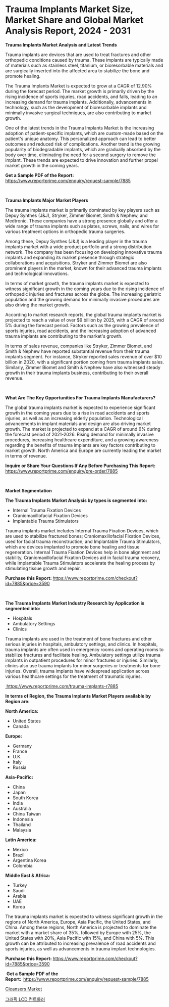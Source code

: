 <p><h1>Trauma Implants Market Size, Market Share and Global Market Analysis Report, 2024 - 2031</h1></p><p><strong>Trauma Implants Market Analysis and Latest Trends</strong></p>
<p><p>Trauma implants are devices that are used to treat fractures and other orthopedic conditions caused by trauma. These implants are typically made of materials such as stainless steel, titanium, or bioresorbable materials and are surgically inserted into the affected area to stabilize the bone and promote healing.</p><p>The Trauma Implants Market is expected to grow at a CAGR of 12.90% during the forecast period. The market growth is primarily driven by the rising incidence of sports injuries, road accidents, and falls, leading to an increasing demand for trauma implants. Additionally, advancements in technology, such as the development of bioresorbable implants and minimally invasive surgical techniques, are also contributing to market growth.</p><p>One of the latest trends in the Trauma Implants Market is the increasing adoption of patient-specific implants, which are custom-made based on the patient's unique anatomy. This personalized approach can lead to better outcomes and reduced risk of complications. Another trend is the growing popularity of biodegradable implants, which are gradually absorbed by the body over time, eliminating the need for a second surgery to remove the implant. These trends are expected to drive innovation and further propel market growth in the coming years.</p></p>
<p><strong>Get a Sample PDF of the Report:&nbsp;</strong> <a href="https://www.reportprime.com/enquiry/request-sample/7885">https://www.reportprime.com/enquiry/request-sample/7885</a></p>
<p>&nbsp;</p>
<p><strong>Trauma Implants Major Market Players</strong></p>
<p><p>The trauma implants market is primarily dominated by key players such as Depuy Synthes (J&J), Stryker, Zimmer Biomet, Smith & Nephew, and Medtronic. These companies have a strong presence globally and offer a wide range of trauma implants such as plates, screws, nails, and wires for various treatment options in orthopedic trauma surgeries.</p><p>Among these, Depuy Synthes (J&J) is a leading player in the trauma implants market with a wide product portfolio and a strong distribution network. The company has been focusing on developing innovative trauma implants and expanding its market presence through strategic collaborations and acquisitions. Stryker and Zimmer Biomet are also prominent players in the market, known for their advanced trauma implants and technological innovations.</p><p>In terms of market growth, the trauma implants market is expected to witness significant growth in the coming years due to the rising incidence of orthopedic injuries and fractures across the globe. The increasing geriatric population and the growing demand for minimally invasive procedures are also driving the market growth.</p><p>According to market research reports, the global trauma implants market is projected to reach a value of over $9 billion by 2025, with a CAGR of around 5% during the forecast period. Factors such as the growing prevalence of sports injuries, road accidents, and the increasing adoption of advanced trauma implants are contributing to the market's growth.</p><p>In terms of sales revenue, companies like Stryker, Zimmer Biomet, and Smith & Nephew have reported substantial revenue from their trauma implants segment. For instance, Stryker reported sales revenue of over $10 billion in 2020, with a significant portion coming from trauma implants sales. Similarly, Zimmer Biomet and Smith & Nephew have also witnessed steady growth in their trauma implants business, contributing to their overall revenue.</p></p>
<p>&nbsp;</p>
<p><strong>What Are The Key Opportunities For Trauma Implants Manufacturers?</strong></p>
<p><p>The global trauma implants market is expected to experience significant growth in the coming years due to a rise in road accidents and sports injuries, as well as an increasing elderly population. Technological advancements in implant materials and design are also driving market growth. The market is projected to expand at a CAGR of around 6% during the forecast period of 2021-2026. Rising demand for minimally invasive procedures, increasing healthcare expenditure, and a growing awareness regarding the benefits of trauma implants are key factors contributing to market growth. North America and Europe are currently leading the market in terms of revenue.</p></p>
<p><strong>Inquire or Share Your Questions If Any Before Purchasing This Report:</strong> <a href="https://www.reportprime.com/enquiry/pre-order/7885">https://www.reportprime.com/enquiry/pre-order/7885</a></p>
<p>&nbsp;</p>
<p><strong>Market Segmentation</strong></p>
<p><strong>The Trauma Implants Market Analysis by types is segmented into:</strong></p>
<p><ul><li>Internal Trauma Fixation Devices</li><li>Craniomaxillofacial Fixation Devices</li><li>Implantable Trauma Stimulators</li></ul></p>
<p><p>Trauma implants market includes Internal Trauma Fixation Devices, which are used to stabilize fractured bones; Craniomaxillofacial Fixation Devices, used for facial trauma reconstruction; and Implantable Trauma Stimulators, which are devices implanted to promote bone healing and tissue regeneration. Internal Trauma Fixation Devices help in bone alignment and stability, Craniomaxillofacial Fixation Devices aid in facial trauma recovery, while Implantable Trauma Stimulators accelerate the healing process by stimulating tissue growth and repair.</p></p>
<p><strong>Purchase this Report:&nbsp;</strong><a href="https://www.reportprime.com/checkout?id=7885&price=3590">https://www.reportprime.com/checkout?id=7885&price=3590</a></p>
<p>&nbsp;</p>
<p><strong>The Trauma Implants Market Industry Research by Application is segmented into:</strong></p>
<p><ul><li>Hospitals</li><li>Ambulatory Settings</li><li>Clinics</li></ul></p>
<p><p>Trauma implants are used in the treatment of bone fractures and other serious injuries in hospitals, ambulatory settings, and clinics. In hospitals, trauma implants are often used in emergency rooms and operating rooms to stabilize fractures and facilitate healing. Ambulatory settings utilize trauma implants in outpatient procedures for minor fractures or injuries. Similarly, clinics also use trauma implants for minor surgeries or treatments for bone injuries. Overall, trauma implants have widespread application across various healthcare settings for the treatment of traumatic injuries.</p></p>
<p><a href="https://www.reportprime.com/trauma-implants-r7885">&nbsp;https://www.reportprime.com/trauma-implants-r7885</a></p>
<p><strong>In terms of Region, the Trauma Implants Market Players available by Region are:</strong></p>
<p>
    <p> <strong> North America: </strong>
        <ul>
            <li>United States</li>
            <li>Canada</li>
        </ul>
        </p> 
    <p> <strong> Europe: </strong>
        <ul>
            <li>Germany</li>
            <li>France</li>
            <li>U.K.</li>
            <li>Italy</li>
            <li>Russia</li>
        </ul>
        </p> 
    <p> <strong> Asia-Pacific: </strong>
        <ul>
            <li>China</li>
            <li>Japan</li>
            <li>South Korea</li>
            <li>India</li>
            <li>Australia</li>
            <li>China Taiwan</li>
            <li>Indonesia</li>
            <li>Thailand</li>
            <li>Malaysia</li>
        </ul>
        </p> 
    <p> <strong> Latin America: </strong>
        <ul>
            <li>Mexico</li>
            <li>Brazil</li>
            <li>Argentina Korea</li>
            <li>Colombia</li>
        </ul>
        </p> 
    <p> <strong> Middle East & Africa: </strong>
        <ul>
            <li>Turkey</li>
            <li>Saudi</li>
            <li>Arabia</li>
            <li>UAE</li>
            <li>Korea</li>
        </ul>
    </p>
    </p>
<p><p>The trauma implants market is expected to witness significant growth in the regions of North America, Europe, Asia Pacific, the United States, and China. Among these regions, North America is projected to dominate the market with a market share of 35%, followed by Europe with 25%, the United States with 20%, Asia Pacific with 15%, and China with 5%. This growth can be attributed to increasing prevalence of road accidents and sports injuries, as well as advancements in trauma implant technologies.</p></p>
<p><strong>Purchase this Report: </strong><a href="https://www.reportprime.com/checkout?id=7885&price=3590">https://www.reportprime.com/checkout?id=7885&price=3590</a></p>
<p>&nbsp;<strong>Get a Sample PDF of the Report:&nbsp;&nbsp;</strong><a href="https://www.reportprime.com/enquiry/request-sample/7885">https://www.reportprime.com/enquiry/request-sample/7885</a></p>
<p><strong></strong></p>
<p><p><a href="https://valiant-lunge-8fe.notion.site/Cleansers-Market-Exploring-Market-Share-Market-Trends-and-Future-Growth-057182a819f94d30b89ffb89c63b0135">Cleansers Market</a></p><p><a href="https://github.com/akzkkws047661437/Market-Research-Report-List-1/blob/main/219972130057.md">그래픽 LCD 컨트롤러</a></p></p>
